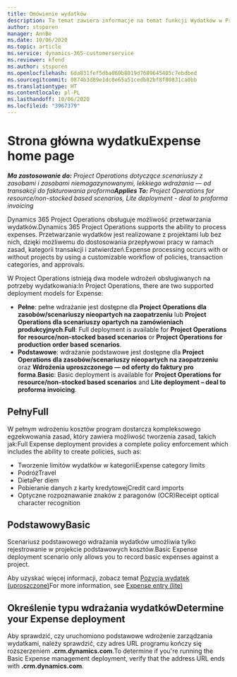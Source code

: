 ```yaml
---
title: Omówienie wydatków
description: Ta temat zawiera informacje na temat funkcji Wydatków w Project Operations.
author: stsporen
manager: AnnBe
ms.date: 10/06/2020
ms.topic: article
ms.service: dynamics-365-customerservice
ms.reviewer: kfend
ms.author: stsporen
ms.openlocfilehash: 6da831fef5dba060b8019d7689645405c7ebdbed
ms.sourcegitcommit: 0874b3d89e1dc0e65a51cedb82bf8f80831ca0bb
ms.translationtype: HT
ms.contentlocale: pl-PL
ms.lasthandoff: 10/06/2020
ms.locfileid: "3967379"
---
```

# <a name="expense-home-page"></a><span data-ttu-id="8701d-103">Strona główna wydatku</span><span class="sxs-lookup"><span data-stu-id="8701d-103">Expense home page</span></span>

<span data-ttu-id="8701d-104">_**Ma zastosowanie do:** Project Operations dotyczące scenariuszy z zasobami i zasobami niemagazynowanymi, lekkiego wdrażania — od transakcji do fakturowania proforma_</span><span class="sxs-lookup"><span data-stu-id="8701d-104">_**Applies To:** Project Operations for resource/non-stocked based scenarios, Lite deployment - deal to proforma invoicing_</span></span>


<span data-ttu-id="8701d-105">Dynamics 365 Project Operations obsługuje możliwość przetwarzania wydatków.</span><span class="sxs-lookup"><span data-stu-id="8701d-105">Dynamics 365 Project Operations supports the ability to process expenses.</span></span> <span data-ttu-id="8701d-106">Przetwarzanie wydatków jest realizowane z projektami lub bez nich, dzięki możliwemu do dostosowania przepływowi pracy w ramach zasad, kategorii transakcji i zatwierdzeń.</span><span class="sxs-lookup"><span data-stu-id="8701d-106">Expense processing occurs with or without projects by using a customizable workflow of policies, transaction categories, and approvals.</span></span>

<span data-ttu-id="8701d-107">W Project Operations istnieją dwa modele wdrożeń obsługiwanych na potrzeby wydatkowania:</span><span class="sxs-lookup"><span data-stu-id="8701d-107">In Project Operations, there are two supported deployment models for Expense:</span></span> 

- <span data-ttu-id="8701d-108">**Pełne**: pełne wdrażanie jest dostępne dla **Project Operations dla zasobów/scenariuszy nieopartych na zaopatrzeniu** lub **Project Operations dla scenariuszy opartych na zamówieniach produkcyjnych**.</span><span class="sxs-lookup"><span data-stu-id="8701d-108">**Full**: Full deployment is available for **Project Operations for resource/non-stocked based scenarios** or **Project Operations for production order based scenarios**.</span></span>
- <span data-ttu-id="8701d-109">**Podstawowe**: wdrażanie podstawowe jest dostępne dla **Project Operations dla zasobów/scenariuszy nieopartych na zaopatrzeniu** oraz **Wdrożenia uproszczonego — od oferty do faktury pro forma**.</span><span class="sxs-lookup"><span data-stu-id="8701d-109">**Basic**: Basic deployment is available for **Project Operations for resource/non-stocked based scenarios** and **Lite deployment – deal to proforma invoicing**.</span></span>

## <a name="full"></a><span data-ttu-id="8701d-110">Pełny</span><span class="sxs-lookup"><span data-stu-id="8701d-110">Full</span></span> 
<span data-ttu-id="8701d-111">W pełnym wdrożeniu kosztów program dostarcza kompleksowego egzekwowania zasad, który zawiera możliwość tworzenia zasad, takich jak:</span><span class="sxs-lookup"><span data-stu-id="8701d-111">Full Expense deployment provides a complete policy enforcement which includes the ability to create policies, such as:</span></span>

  - <span data-ttu-id="8701d-112">Tworzenie limitów wydatków w kategorii</span><span class="sxs-lookup"><span data-stu-id="8701d-112">Expense category limits</span></span>
  - <span data-ttu-id="8701d-113">Podróż</span><span class="sxs-lookup"><span data-stu-id="8701d-113">Travel</span></span>
  - <span data-ttu-id="8701d-114">Dieta</span><span class="sxs-lookup"><span data-stu-id="8701d-114">Per diem</span></span>
  - <span data-ttu-id="8701d-115">Pobieranie danych z karty kredytowej</span><span class="sxs-lookup"><span data-stu-id="8701d-115">Credit card imports</span></span>
  - <span data-ttu-id="8701d-116">Optyczne rozpoznawanie znaków z paragonów (OCR)</span><span class="sxs-lookup"><span data-stu-id="8701d-116">Receipt optical character recognition</span></span>

## <a name="basic"></a><span data-ttu-id="8701d-117">Podstawowy</span><span class="sxs-lookup"><span data-stu-id="8701d-117">Basic</span></span> 
<span data-ttu-id="8701d-118">Scenariusz podstawowego wdrażania wydatków umożliwia tylko rejestrowanie w projekcie podstawowych kosztów.</span><span class="sxs-lookup"><span data-stu-id="8701d-118">Basic Expense deployment scenario only allows you to record basic expenses against a project.</span></span> 

<span data-ttu-id="8701d-119">Aby uzyskać więcej informacji, zobacz temat [Pozycja wydatek (uproszczone)](basic-expense.md)</span><span class="sxs-lookup"><span data-stu-id="8701d-119">For more information, see [Expense entry (lite)](basic-expense.md)</span></span>

## <a name="determine-your-expense-deployment"></a><span data-ttu-id="8701d-120">Określenie typu wdrażania wydatków</span><span class="sxs-lookup"><span data-stu-id="8701d-120">Determine your Expense deployment</span></span>
<span data-ttu-id="8701d-121">Aby sprawdzić, czy uruchomiono podstawowe wdrożenie zarządzania wydatkami, należy sprawdzić, czy adres URL programu kończy się rozszerzeniem **.crm.dynamics.com**.</span><span class="sxs-lookup"><span data-stu-id="8701d-121">To determine if you're running the Basic Expense management deployment, verify that the address URL ends with **.crm.dynamics.com**.</span></span> 
